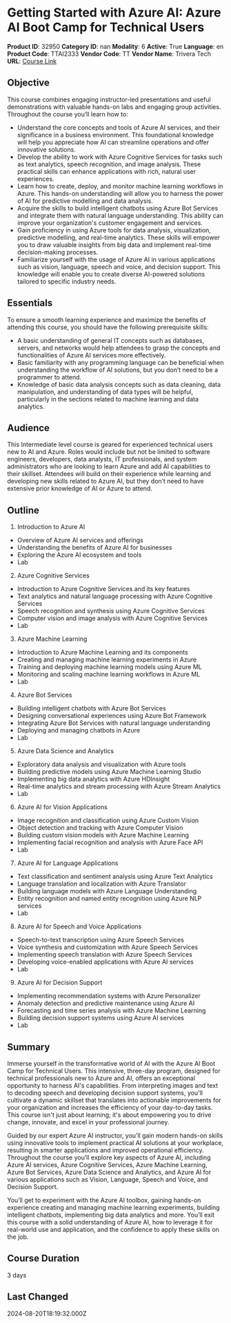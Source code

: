 # Getting Started with Azure AI: Azure AI Boot Camp for Technical Users

**Product ID**: 32950
**Category ID**: nan
**Modality**: 6
**Active**: True
**Language**: en
**Product Code**: TTAI2333
**Vendor Code**: TT
**Vendor Name**: Trivera Tech
**URL**: [Course Link](https://www.fastlaneus.com/course/triveratech-ttai2333)

## Objective
This course combines engaging instructor-led presentations and useful demonstrations with valuable hands-on labs and engaging group activities. Throughout the course you’ll learn how to: 



- Understand the core concepts and tools of Azure AI services, and their significance in a business environment. This foundational knowledge will help you appreciate how AI can streamline operations and offer innovative solutions.
- Develop the ability to work with Azure Cognitive Services for tasks such as text analytics, speech recognition, and image analysis. These practical skills can enhance applications with rich, natural user experiences.
- Learn how to create, deploy, and monitor machine learning workflows in Azure. This hands-on understanding will allow you to harness the power of AI for predictive modelling and data analysis.
- Acquire the skills to build intelligent chatbots using Azure Bot Services and integrate them with natural language understanding. This ability can improve your organization's customer engagement and services.
- Gain proficiency in using Azure tools for data analysis, visualization, predictive modelling, and real-time analytics. These skills will empower you to draw valuable insights from big data and implement real-time decision-making processes.
- Familiarize yourself with the usage of Azure AI in various applications such as vision, language, speech and voice, and decision support. This knowledge will enable you to create diverse AI-powered solutions tailored to specific industry needs.

## Essentials
To ensure a smooth learning experience and maximize the benefits of attending this course, you should have the following prerequisite skills:



- A basic understanding of general IT concepts such as databases, servers, and networks would help attendees to grasp the concepts and functionalities of Azure AI services more effectively.
- Basic familiarity with any programming language can be beneficial when understanding the workflow of AI solutions, but you don’t need to be a programmer to attend.
- Knowledge of basic data analysis concepts such as data cleaning, data manipulation, and understanding of data types will be helpful, particularly in the sections related to machine learning and data analytics.

## Audience
This Intermediate level course is geared for experienced technical users new to AI and Azure. Roles would include but not be limited to software engineers, developers, data analysts, IT professionals, and system administrators who are looking to learn Azure and add AI capabilities to their skillset. Attendees will build on their experience while learning and developing new skills related to Azure AI, but they don’t need to have extensive prior knowledge of AI or Azure to attend.

## Outline
1.	Introduction to Azure AI


- Overview of Azure AI services and offerings
- Understanding the benefits of Azure AI for businesses
- Exploring the Azure AI ecosystem and tools
- Lab
2.	Azure Cognitive Services


- Introduction to Azure Cognitive Services and its key features
- Text analytics and natural language processing with Azure Cognitive Services
- Speech recognition and synthesis using Azure Cognitive Services
- Computer vision and image analysis with Azure Cognitive Services
- Lab
3.	Azure Machine Learning


- Introduction to Azure Machine Learning and its components
- Creating and managing machine learning experiments in Azure
- Training and deploying machine learning models using Azure ML
- Monitoring and scaling machine learning workflows in Azure ML
- Lab
4.	Azure Bot Services


- Building intelligent chatbots with Azure Bot Services
- Designing conversational experiences using Azure Bot Framework
- Integrating Azure Bot Services with natural language understanding
- Deploying and managing chatbots in Azure
- Lab
5.	Azure Data Science and Analytics


- Exploratory data analysis and visualization with Azure tools
- Building predictive models using Azure Machine Learning Studio
- Implementing big data analytics with Azure HDInsight
- Real-time analytics and stream processing with Azure Stream Analytics
- Lab
6.	Azure AI for Vision Applications


- Image recognition and classification using Azure Custom Vision
- Object detection and tracking with Azure Computer Vision
- Building custom vision models with Azure Machine Learning
- Implementing facial recognition and analysis with Azure Face API
- Lab
7.	Azure AI for Language Applications


- Text classification and sentiment analysis using Azure Text Analytics
- Language translation and localization with Azure Translator
- Building language models with Azure Language Understanding
- Entity recognition and named entity recognition using Azure NLP services
- Lab
8.	Azure AI for Speech and Voice Applications


- Speech-to-text transcription using Azure Speech Services
- Voice synthesis and customization with Azure Speech Services
- Implementing speech translation with Azure Speech Services
- Developing voice-enabled applications with Azure AI services
- Lab
9.	Azure AI for Decision Support


- Implementing recommendation systems with Azure Personalizer
- Anomaly detection and predictive maintenance using Azure AI
- Forecasting and time series analysis with Azure Machine Learning
- Building decision support systems using Azure AI services
- Lab

## Summary
Immerse yourself in the transformative world of AI with the Azure AI Boot Camp for Technical Users. This intensive, three-day program, designed for technical professionals new to Azure and AI, offers an exceptional opportunity to harness AI's capabilities. From interpreting images and text to decoding speech and developing decision support systems, you'll cultivate a dynamic skillset that translates into actionable improvements for your organization and increases the efficiency of your day-to-day tasks. This course isn't just about learning; it's about empowering you to drive change, innovate, and excel in your professional journey.

Guided by our expert Azure AI instructor, you’ll gain modern hands-on skills using innovative tools to implement practical AI solutions at your workplace, resulting in smarter applications and improved operational efficiency. Throughout the course you’ll explore key aspects of Azure AI, including Azure AI services, Azure Cognitive Services, Azure Machine Learning, Azure Bot Services, Azure Data Science and Analytics, and Azure AI for various applications such as Vision, Language, Speech and Voice, and Decision Support.

You’ll get to experiment with the Azure AI toolbox, gaining hands-on experience creating and managing machine learning experiments, building intelligent chatbots, implementing big data analytics and more.  You’ll exit this course with a solid understanding of Azure AI, how to leverage it for real-world use and application, and the confidence to apply these skills on the job.

## Course Duration
3 days

## Last Changed
2024-08-20T18:19:32.000Z
